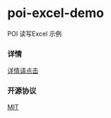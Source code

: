 # poi-excel-demo

POI 读写Excel 示例

### 详情

[详情请点击](https://www.jianshu.com/p/b9a386f0b863)

### 开源协议

[MIT](./LICENSE)